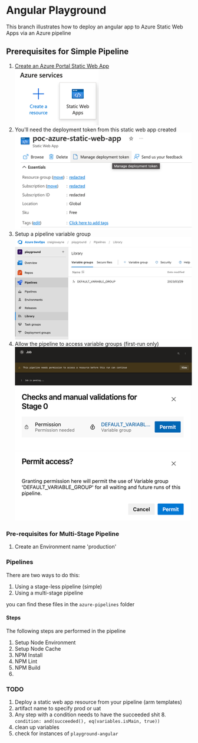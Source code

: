 # Angular Playground

This branch illustrates how to deploy an angular app to Azure Static Web Apps via an Azure pipeline

## Prerequisites for Simple Pipeline
1. [Create an Azure Portal Static Web App](https://portal.azure.com)
   ![azure-static-web-app-create](./wiki/azure-static-web-app-create.png)
2. You'll need the deployment token from this static web app created
   ![azure-static-web-app-deployment-token](./wiki/azure-static-web-app-deployment-token.png)
3. Setup a pipeline variable group
   ![pipeline-library-variable-groups](./wiki/pipeline-library-variable-groups.png)
4. Allow the pipeline to access variable groups (first-run only)
   ![pipeline-permission-notice](./wiki/pipeline-permission-notice.png)
   ![pipeline-permission-dialog](./wiki/pipeline-permission-dialog.png)
   ![pipeline-permission-dialog-confirm](./wiki/pipeline-permission-dialog-confirm.png)

### Pre-requisites for Multi-Stage Pipeline
1. Create an Environment name 'production'

### Pipelines
There are two ways to do this:
1. Using a stage-less pipeline (simple)
2. Using a multi-stage pipeline

you can find these files in the `azure-pipelines` folder

#### Steps
The following steps are performed in the pipeline
1. Setup Node Environment
2. Setup Node Cache
3. NPM Install
4. NPM Lint
5. NPM Build
6. 

### TODO
1. Deploy a static web app resource from your pipeline (arm templates)
5. artifact name to specify prod or uat
6. Any step with a condition needs to have the succeeded shit
   8. `  condition: and(succeeded(), eq(variables.isMain, true))`
9. clean up variables
10. check for instances of `playground-angular`

